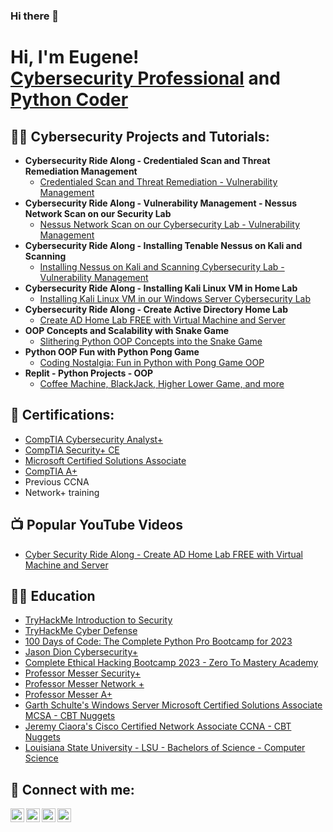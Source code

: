 ### Hi there 👋
<h1>Hi, I'm Eugene! <br/><a href="https://www.linkedin.com/in/eugene-radcliff-ii">Cybersecurity Professional</a> and <a href="https://github.com/eugeneradcliff2">Python Coder</a> <!--,  <a href="https://www.youtube.com/@EugeneRadcliff2">New YouTuber</a>--> </h1>


<h2>👨‍💻 Cybersecurity Projects and Tutorials:</h2>

- <b>Cybersecurity Ride Along - Credentialed Scan and Threat Remediation Management</b>
  - [Credentialed Scan and Threat Remediation - Vulnerability Management](https://www.youtube.com/watch?v=5A2Wh0ue_zY)
- <b>Cybersecurity Ride Along - Vulnerability Management - Nessus Network Scan on our Security Lab</b>
  - [Nessus Network Scan on our Cybersecurity Lab - Vulnerability Management](https://www.youtube.com/watch?v=c0MoW-A7ZDU)
- <b>Cybersecurity Ride Along - Installing Tenable Nessus on Kali and Scanning</b>
  - [Installing Nessus on Kali and Scanning Cybersecurity Lab - Vulnerability Management](https://www.youtube.com/watch?v=Fjm2gbIDiRM)
- <b>Cybersecurity Ride Along - Installing Kali Linux VM in Home Lab</b>
  - [Installing Kali Linux VM in our Windows Server Cybersecurity Lab ](https://www.youtube.com/watch?v=V3akynoKKZo)
- <b>Cybersecurity Ride Along - Create Active Directory Home Lab</b>
  - [Create AD Home Lab FREE with Virtual Machine and Server](https://youtu.be/Yj3BMlxpMt8)
- <b>OOP Concepts and Scalability with Snake Game</b>
  - [Slithering Python OOP Concepts into the Snake Game](https://medium.com/@eugeneradcliff2/slithering-python-oop-concepts-into-the-snake-game-57cdb34437e4) 
- <b>Python OOP Fun with Python Pong Game</b>
  - [Coding Nostalgia: Fun in Python with Pong Game OOP](https://medium.com/@eugeneradcliff2/coding-nostalgia-fun-in-python-with-pong-game-oop-6e87f9e3f367)
- <b>Replit - Python Projects - OOP</b>
  - [Coffee Machine, BlackJack, Higher Lower Game, and more](https://replit.com/@ejrad2)
<!--
- <b>Heading</b>
- [Title](Link)
-->

<h2>📜 Certifications:</h2>

- [CompTIA Cybersecurity Analyst+](https://www.comptia.org/certifications/cybersecurity-analyst)
- [CompTIA Security+ CE](https://www.comptia.org/certifications/security)
- [Microsoft Certified Solutions Associate](https://www.cbtnuggets.com/blog/certifications/microsoft/roadmap-to-success-mcsa-certification-guide)
- [CompTIA A+](https://www.comptia.org/certifications/a)
- Previous CCNA
- Network+ training
  
<h2>📺 Popular YouTube Videos</h2>

- [Cyber Security Ride Along - Create AD Home Lab FREE with Virtual Machine and Server](https://youtu.be/Yj3BMlxpMt8)

<h2>👩‍🏫 Education</h2>

- [TryHackMe Introduction to Security](https://tryhackme.com/)
- [TryHackMe Cyber Defense](https://tryhackme.com/)
- [100 Days of Code: The Complete Python Pro Bootcamp for 2023](https://www.udemy.com/course/100-days-of-code/)
- [Jason Dion Cybersecurity+](https://www.udemy.com/course/comptiacsaplus/)
- [Complete Ethical Hacking Bootcamp 2023 - Zero To Mastery Academy](https://www.udemy.com/course/complete-ethical-hacking-bootcamp-zero-to-mastery/)
- [Professor Messer Security+](https://www.youtube.com/watch?v=9NE33fpQuw8&list=PLG49S3nxzAnkL2ulFS3132mOVKuzzBxA8)
- [Professor Messer Network +](https://www.youtube.com/watch?v=6LzuIch-wQo&list=PLG49S3nxzAnmpdmX7RoTOyuNJQAb-r-gd)
- [Professor Messer A+](https://www.youtube.com/watch?v=ChQ18B1hofI&list=PLG49S3nxzAnmwkCAdWUgCFvVK4IxMBTmb)
- [Garth Schulte's Windows Server Microsoft Certified Solutions Associate MCSA - CBT Nuggets](https://www.cbtnuggets.com/it-training/microsoft-windows-server/windows-server-mcsa-2012)
- [Jeremy Ciaora's Cisco Certified Network Associate CCNA - CBT Nuggets](https://www.cbtnuggets.com/it-training/cisco/ccna)
- [Louisiana State University - LSU - Bachelors of Science - Computer Science](https://www.lsu.edu/)


<h2> 🤳 Connect with me:</h2>

[<img align="left" alt="EugeneRadcliff2 | YouTube" width="22px" src="https://cdn.jsdelivr.net/npm/simple-icons@v3/icons/youtube.svg" />][youtube]
<!--[<img align="left" alt="EugeneRadcliff2 | Twitter" width="22px" src="https://cdn.jsdelivr.net/npm/simple-icons@v3/icons/twitter.svg" />][twitter]-->
[<img align="left" alt="EugeneRadcliff2 | LinkedIn" width="22px" src="https://cdn.jsdelivr.net/npm/simple-icons@v3/icons/linkedin.svg" />][linkedin]
<!--[<img align="left" alt="EugeneRadcliff2 | Instagram" width="22px" src="https://cdn.jsdelivr.net/npm/simple-icons@v3/icons/instagram.svg" />][instagram]-->
[<img align="left" alt="EugeneRadcliff2 | Website" width="22px" src="https://cdn.jsdelivr.net/npm/simple-icons@v3/icons/safari.svg" />][website]
[<img align="left" alt="EugeneRadcliff2 | Replit" width="22px" src="https://cdn.jsdelivr.net/npm/simple-icons@v3/icons/python.svg" />][replit]

<!--[twitter]: https://twitter.com/EugeneRadcliff2-->
[youtube]: https://www.youtube.com/@EugeneRadcliff2
<!--[instagram]: https://www.instagram.com/EugeneRadcliff2/-->
[linkedin]: https://linkedin.com/in/eugene-radcliff-ii
[website]: https://www.ejradcliff.com
[replit]: https://replit.com/@ejrad2

<!--
**eugeneradcliff2/eugeneradcliff2** is a ✨ _special_ ✨ repository because its `README.md` (this file) appears on your GitHub profile.

Here are some ideas to get you started:

- 🔭 I’m currently working on ...
- 🌱 I’m currently learning ...
- 👯 I’m looking to collaborate on ...
- 🤔 I’m looking for help with ...
- 💬 Ask me about ...
- 📫 How to reach me: ...
- 😄 Pronouns: ...
- ⚡ Fun fact: ...
-->
